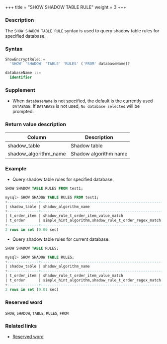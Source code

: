 +++
title = "SHOW SHADOW TABLE RULE"
weight = 3
+++

### Description

The `SHOW SHADOW TABLE RULE` syntax is used to query shadow table rules for specified database.

### Syntax

```sql
ShowEncryptRule::=
  'SHOW' 'SHADOW' 'TABLE' 'RULES' ('FROM' databaseName)?

databaseName ::=
  identifier
```

### Supplement

- When `databaseName` is not specified, the default is the currently used `DATABASE`. If `DATABASE` is not used, `No database selected` will be prompted.

### Return value description

| Column                | Description           |
| --------------------- | --------------------- |
| shadow_table          | Shadow table          |
| shadow_algorithm_name | Shadow algorithm name |

### Example

- Query shadow table rules for specified database.

```sql
SHOW SHADOW TABLE RULES FROM test1;
```

```sql
mysql> SHOW SHADOW TABLE RULES FROM test1;
+--------------+-------------------------------------------------------+
| shadow_table | shadow_algorithm_name                                 |
+--------------+-------------------------------------------------------+
| t_order_item | shadow_rule_t_order_item_value_match                  |
| t_order      | simple_hint_algorithm,shadow_rule_t_order_regex_match |
+--------------+-------------------------------------------------------+
2 rows in set (0.00 sec)
```

- Query shadow table rules for current database.

```sql
SHOW SHADOW TABLE RULES;
```

```sql
mysql> SHOW SHADOW TABLE RULES;
+--------------+-------------------------------------------------------+
| shadow_table | shadow_algorithm_name                                 |
+--------------+-------------------------------------------------------+
| t_order_item | shadow_rule_t_order_item_value_match                  |
| t_order      | simple_hint_algorithm,shadow_rule_t_order_regex_match |
+--------------+-------------------------------------------------------+
2 rows in set (0.01 sec)
```
### Reserved word

`SHOW`, `SHADOW`, `TABLE`, `RULES`, `FROM`

### Related links

- [Reserved word](/en/reference/distsql/syntax/reserved-word/)
